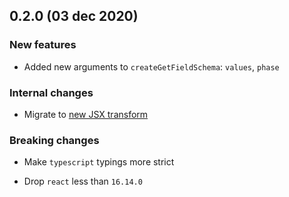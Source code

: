 ## 0.2.0 (03 dec 2020)

### New features

- Added new arguments to `createGetFieldSchema`: `values`, `phase`

### Internal changes

- Migrate to [new JSX transform](https://reactjs.org/blog/2020/09/22/introducing-the-new-jsx-transform.html)

### Breaking changes

- Make `typescript` typings more strict

- Drop `react` less than `16.14.0`
